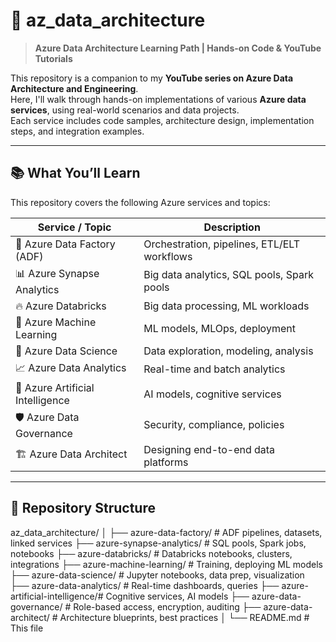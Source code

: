 # 📘 az_data_architecture

> **Azure Data Architecture Learning Path | Hands-on Code & YouTube Tutorials**

This repository is a companion to my **YouTube series on Azure Data Architecture and Engineering**.  
Here, I'll walk through hands-on implementations of various **Azure data services**, using real-world scenarios and data projects.  
Each service includes code samples, architecture design, implementation steps, and integration examples.

---

## 📚 What You’ll Learn

This repository covers the following Azure services and topics:

| Service / Topic                  | Description |
|-------------------------------|-------------|
| 🧱 Azure Data Factory (ADF)   | Orchestration, pipelines, ETL/ELT workflows |
| 📊 Azure Synapse Analytics    | Big data analytics, SQL pools, Spark pools |
| 🔥 Azure Databricks           | Big data processing, ML workloads |
| 🤖 Azure Machine Learning     | ML models, MLOps, deployment |
| 🧪 Azure Data Science         | Data exploration, modeling, analysis |
| 📈 Azure Data Analytics       | Real-time and batch analytics |
| 🧠 Azure Artificial Intelligence | AI models, cognitive services |
| 🛡️ Azure Data Governance     | Security, compliance, policies |
| 🏗️ Azure Data Architect      | Designing end-to-end data platforms |

---

## 🧩 Repository Structure
az_data_architecture/
│
├── azure-data-factory/ # ADF pipelines, datasets, linked services
├── azure-synapse-analytics/ # SQL pools, Spark jobs, notebooks
├── azure-databricks/ # Databricks notebooks, clusters, integrations
├── azure-machine-learning/ # Training, deploying ML models
├── azure-data-science/ # Jupyter notebooks, data prep, visualization
├── azure-data-analytics/ # Real-time dashboards, queries
├── azure-artificial-intelligence/# Cognitive services, AI models
├── azure-data-governance/ # Role-based access, encryption, auditing
├── azure-data-architect/ # Architecture blueprints, best practices
│
└── README.md # This file